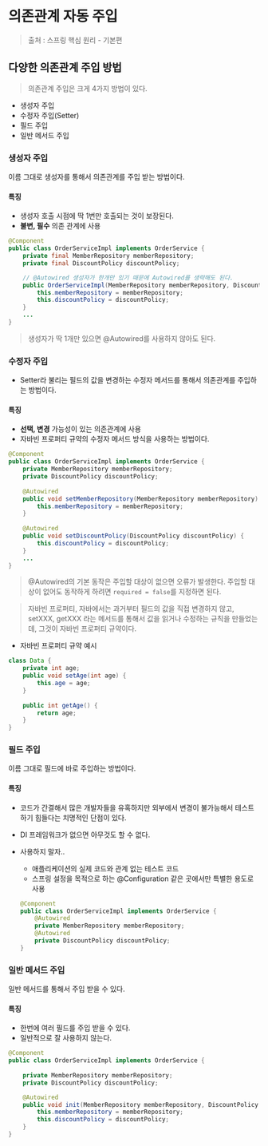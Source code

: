 # 의존관계 자동 주입

> 출처 : 스프링 핵심 원리 - 기본편

## 다양한 의존관계 주입 방법

> 의존관계 주입은 크게 4가지 방법이 있다.

* 생성자 주입
* 수정자 주입(Setter)
* 필드 주입
* 일반 메서드 주입

### 생성자 주입

이름 그대로 생성자를 통해서 의존관계를 주입 받는 방법이다.

#### 특징

* 생성자 호출 시점에 딱 1번만 호출되는 것이 보장된다.
* **불변, 필수** 의존 관계에 사용

```java
@Component
public class OrderServiceImpl implements OrderService {
    private final MemberRepository memberRepository;
    private final DiscountPolicy discountPolicy;

	// @Autowired 생성자가 한개만 있기 때문에 Autowired를 생략해도 된다.
    public OrderServiceImpl(MemberRepository memberRepository, DiscountPolicy discountPolicy) {
        this.memberRepository = memberRepository;
        this.discountPolicy = discountPolicy;
    }
    ...
}
```

> 생성자가 딱 1개만 있으면 @Autowired를 사용하지 않아도 된다.



### 수정자 주입

- Setter라 불리는 필드의 값을 변경하는 수정자 메서드를 통해서 의존관계를 주입하는 방법이다.

#### 특징

- **선택, 변경** 가능성이 있는 의존관계에 사용
- 자바빈 프로퍼티 규약의 수정자 메서드 방식을 사용하는 방법이다.

```java
@Component
public class OrderServiceImpl implements OrderService {
    private MemberRepository memberRepository;
    private DiscountPolicy discountPolicy;
    
	@Autowired
    public void setMemberRepository(MemberRepository memberRepository) {
        this.memberRepository = memberRepository;
    }
     
	@Autowired
    public void setDiscountPolicy(DiscountPolicy discountPolicy) {
        this.discountPolicy = discountPolicy;
    }
    ...
}
```

> @Autowired의 기본 동작은 주입할 대상이 없으면 오류가 발생한다. 주입할 대상이 없어도 동작하게 하려면 `required = false`를 지정하면 된다.

> 자바빈 프로퍼티, 자바에서는 과거부터 필드의 값을 직접 변경하지 않고, setXXX, getXXX 라는 메서드를 통해서 값을 읽거나 수정하는 규칙을 만들었는데, 그것이 자바빈 프로퍼티 규약이다.



* 자바빈 프로퍼티 규약 예시

```java
class Data {
    private int age;
    public void setAge(int age) {
        this.age = age;
    }
    
    public int getAge() {
        return age;
    }
}
```



### 필드 주입

이름 그대로 필드에 바로 주입하는 방법이다.

#### 특징

- 코드가 간결해서 많은 개발자들을 유혹하지만 외부에서 변경이 불가능해서 테스트하기 힘들다는 치명적인 단점이 있다.

- DI 프레임워크가 없으면 아무것도 할 수 없다.

- 사용하지 말자..

  - 애플리케이션의 실제 코드와 관계 없는 테스트 코드
  - 스프링 설정을 목적으로 하는 @Configuration 같은 곳에서만 특별한 용도로 사용

  ```java
  @Component
  public class OrderServiceImpl implements OrderService {
      @Autowired
      private MemberRepository memberRepository;
      @Autowired
      private DiscountPolicy discountPolicy;
  }
  ```

  

### 일반 메서드 주입

일반 메서드를 통해서 주입 받을 수 있다.

#### 특징

- 한번에 여러 필드를 주입 받을 수 있다.
- 일반적으로 잘 사용하지 않는다.

```java
@Component
public class OrderServiceImpl implements OrderService {
	
    private MemberRepository memberRepository;
    private DiscountPolicy discountPolicy;

    @Autowired
    public void init(MemberRepository memberRepository, DiscountPolicy discountPolicy) {
        this.memberRepository = memberRepository;
        this.discountPolicy = discountPolicy;
    }
}
```



